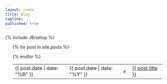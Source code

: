 ```yaml
---
layout: index
title: Blog
tagline:
published: true
---
```


{% include JB/setup %}

  <style>
   span:empty {
    margin-left: 10px;
    display: inline-block;
   }
  </style>

<ul class="posts">
<table>
  
  {% for post in site.posts %}
  <tr>
    <td><li><span>{{ post.date | date: "%B" }}&nbsp;</span></li></td>
    <td><span>{{ post.date | date: "%Y" }}</span></td>
    <td>&raquo;&nbsp;</td> 
    <td><a href="{{ BASE_PATH }}{{ post.url }}">{{ post.title }}</a></td>
  </tr>
  {% endfor %}
</table>
</ul>


